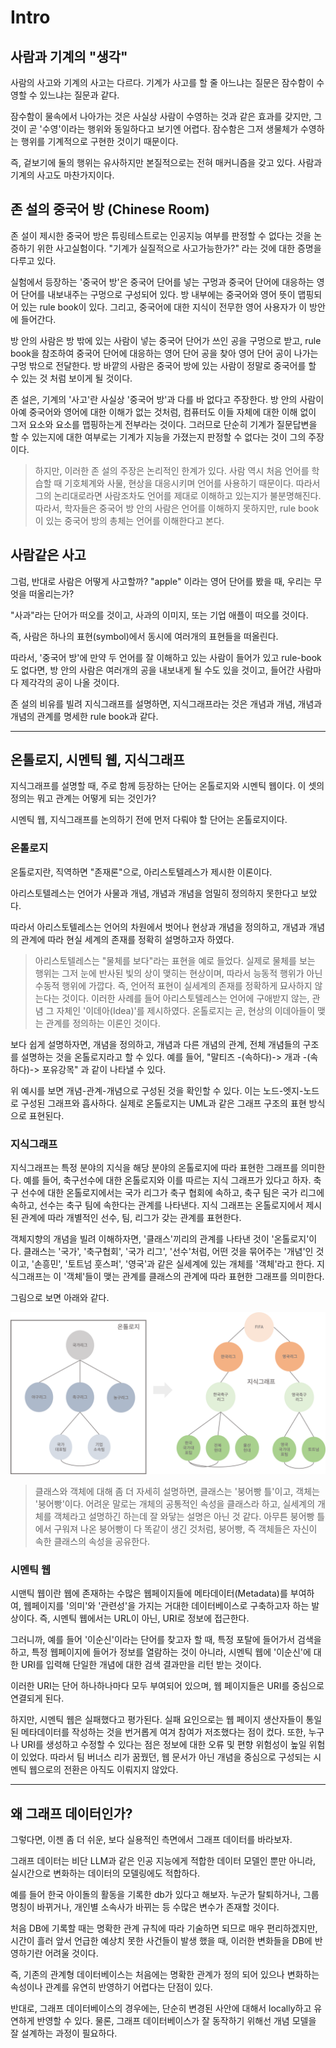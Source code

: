 <head>
<!-- Google tag (gtag.js) -->

<script async src="https://www.googletagmanager.com/gtag/js?id=G-VYQYCC9ZZS"></script>
<script>
  window.dataLayer = window.dataLayer || [];
  function gtag(){dataLayer.push(arguments);}
  gtag('js', new Date());

  gtag('config', 'G-VYQYCC9ZZS');
</script>
</head>

# Intro

## 사람과 기계의 "생각"

사람의 사고와 기계의 사고는 다르다. 기계가 사고를 할 줄 아느냐는 질문은 잠수함이 수영할 수 있느냐는 질문과 같다.

잠수함이 물속에서 나아가는 것은 사실상 사람이 수영하는 것과 같은 효과를 갖지만, 그것이 곧 '수영'이라는 행위와 동일하다고 보기엔 어렵다. 잠수함은 그저 생물체가 수영하는 행위를 기계적으로 구현한 것이기 때문이다.

즉, 겉보기에 둘의 행위는 유사하지만 본질적으로는 전혀 매커니즘을 갖고 있다. 사람과 기계의 사고도 마찬가지이다.


## 존 설의 중국어 방 (Chinese Room)

존 설이 제시한 중국어 방은 튜링테스트로는 인공지능 여부를 판정할 수 없다는 것을 논증하기 위한 사고실험이다. "기계가 실질적으로 사고가능한가?" 라는 것에 대한 증명을 다루고 있다.

실험에서 등장하는 '중국어 방'은 중국어 단어를 넣는 구멍과 중국어 단어에 대응하는 영어 단어를 내보내주는 구멍으로 구성되어 있다. 방 내부에는 중국어와 영어 뜻이 맵핑되어 있는 rule book이 있다. 그리고, 중국어에 대한 지식이 전무한 영어 사용자가 이 방안에 들어간다.

방 안의 사람은 방 밖에 있는 사람이 넣는 중국어 단어가 쓰인 공을 구멍으로 받고, rule book을 참조하여 중국어 단어에 대응하는 영어 단어 공을 찾아 영어 단어 공이 나가는 구멍 밖으로 전달한다. 방 바깥의 사람은 중국어 방에 있는 사람이 정말로 중국어를 할 수 있는 것 처럼 보이게 될 것이다. 

존 설은, 기계의 '사고'란 사실상 '중국어 방'과 다를 바 없다고 주장한다. 방 안의 사람이 아예 중국어와 영어에 대한 이해가 없는 것처럼, 컴퓨터도 이들 자체에 대한 이해 없이 그저 요소와 요소를 맵핑하는게 전부라는 것이다. 그러므로 단순히 기계가 질문답변을 할 수 있는지에 대한 여부로는 기계가 지능을 가졌는지 판정할 수 없다는 것이 그의 주장이다.

> 하지만, 이러한 존 설의 주장은 논리적인 한계가 있다. 사람 역시 처음 언어를 학습할 때 기호체계와 사물, 현상을 대응시키며 언어를 사용하기 때문이다. 따라서 그의 논리대로라면 사람조차도 언어를 제대로 이해하고 있는지가 불분명해진다. 따라서, 학자들은 중국어 방 안의 사람은 언어를 이해하지 못하지만, rule book이 있는 중국어 방의 총체는 언어를 이해한다고 본다.


## 사람같은 사고

그럼, 반대로 사람은 어떻게 사고할까? "apple" 이라는 영어 단어를 봤을 때, 우리는 무엇을 떠올리는가? 

"사과"라는 단어가 떠오를 것이고, 사과의 이미지, 또는 기업 애플이 떠오를 것이다. 

즉, 사람은 하나의 표현(symbol)에서 동시에 여러개의 표현들을 떠올린다. 

따라서, '중국어 방'에 만약 두 언어를 잘 이해하고 있는 사람이 들어가 있고 rule-book도 없다면, 방 안의 사람은 여러개의 공을 내보내게 될 수도 있을 것이고, 들어간 사람마다 제각각의 공이 나올 것이다.

존 설의 비유를 빌려 지식그래프를 설명하면, 지식그래프라는 것은 개념과 개념, 개념과 개념의 관계를 명세한 rule book과 같다.

---

## 온톨로지, 시멘틱 웹, 지식그래프

지식그래프를 설명할 때, 주로 함께 등장하는 단어는 온톨로지와 시멘틱 웹이다. 이 셋의 정의는 뭐고 관계는 어떻게 되는 것인가?

시멘틱 웹, 지식그래프를 논의하기 전에 먼저 다뤄야 할 단어는 온톨로지이다.


### 온톨로지

온톨로지란, 직역하면 "존재론"으로, 아리스토텔레스가 제시한 이론이다. 

아리스토텔레스는 언어가 사물과 개념, 개념과 개념을 엄밀히 정의하지 못한다고 보았다. 

따라서 아리스토텔레스는 언어의 차원에서 벗어나 현상과 개념을 정의하고, 개념과 개념의 관계에 따라 현실 세계의 존재를 정확히 설명하고자 하였다.

> 아리스토텔레스는 "물체를 보다"라는 표현을 예로 들었다. 실제로 물체를 보는 행위는 그저 눈에 반사된 빛의 상이 맺히는 현상이며, 따라서 능동적 행위가 아닌 수동적 행위에 가깝다. 즉, 언어적 표현이 실세계의 존재를 정확하게 묘사하지 않는다는 것이다.  이러한 사례를 들어 아리스토텔레스는 언어에 구애받지 않는, 관념 그 자체인 '이데아(Idea)'를 제시하였다. 온톨로지는 곧, 현상의 이데아들이 맺는 관계를 정의하는 이론인 것이다.

보다 쉽게 설명하자면, 개념을 정의하고, 개념과 다른 개념의 관계, 전체 개념들의 구조를 설명하는 것을 온톨로지라고 할 수 있다. 예를 들어, "말티즈 -(속하다)-> 개과 -(속하다)-> 포유강목" 과 같이 나타낼 수 있다. 

위 예시를 보면 개념-관계-개념으로 구성된 것을 확인할 수 있다. 이는 노드-엣지-노드로 구성된 그래프와 흡사하다. 실제로 온톨로지는 UML과 같은 그래프 구조의 표현 방식으로 표현된다.


### 지식그래프

지식그래프는 특정 분야의 지식을 해당 분야의 온톨로지에 따라 표현한 그래프를 의미한다. 예를 들어, 축구선수에 대한 온톨로지와 이를 따르는 지식 그래프가 있다고 하자. 축구 선수에 대한 온톨로지에서는 국가 리그가 축구 협회에 속하고, 축구 팀은 국가 리그에 속하고, 선수는 축구 팀에 속한다는 관계를 나타낸다. 지식 그래프는 온톨로지에서 제시된 관계에 따라 개별적인 선수, 팀, 리그가 갖는 관계를 표현한다. 

객체지향의 개념을 빌려 이해하자면, '클래스'끼리의 관계를 나타낸 것이 '온톨로지'이다. 클래스는 '국가', '축구협회', '국가 리그', '선수'처럼, 어떤 것을 묶어주는 '개념'인 것이고, '손흥민', '토트넘 훗스퍼', '영국'과 같은 실세계에 있는 개체를 '객체'라고 한다. 지식그래프는 이 '객체'들이 맺는 관계를 클래스의 관계에 따라 표현한 그래프를 의미한다.  

그림으로 보면 아래와 같다.

![img1](../../imgs/[kg101]ontol_kg.png)

> 클래스와 객체에 대해 좀 더 자세히 설명하면, 클래스는 '붕어빵 틀'이고, 객체는 '붕어빵'이다. 어려운 말로는 개체의 공통적인 속성을 클래스라 하고, 실세계의 개체를 객체라고 설명하긴 하는데 잘 와닿는 설명은 아닌 것 같다. 아무튼 붕어빵 틀에서 구워져 나온 붕어빵이 다 똑같이 생긴 것처럼, 붕어빵, 즉 객체들은 자신이 속한 클래스의 속성을 공유한다.

### 시멘틱 웹

시맨틱 웹이란 웹에 존재하는 수많은 웹페이지들에 메타데이터(Metadata)를 부여하여, 웹페이지를 '의미'와 '관련성'을 가지는 거대한 데이터베이스로 구축하고자 하는 발상이다. 즉, 시멘틱 웹에서는 URL이 아닌, URI로 정보에 접근한다. 

그러니까, 예를 들어 '이순신'이라는 단어를 찾고자 할 때, 특정 포탈에 들어가서 검색을 하고, 특정 웹페이지에 들어가 정보를 열람하는 것이 아니라, 시멘틱 웹에 '이순신'에 대한 URI를 입력해 단일한 개념에 대한 검색 결과만을 리턴 받는 것이다.

이러한 URI는 단어 하나하나마다 모두 부여되어 있으며, 웹 페이지들은 URI를 중심으로 연결되게 된다. 

하지만, 시멘틱 웹은 실패했다고 평가된다. 실패 요인으로는 웹 페이지 생산자들이 통일된 메타데이터를 작성하는 것을 번거롭게 여겨 참여가 저조했다는 점이 컸다. 또한, 누구나 URI를 생성하고 수정할 수 있다는 점은 정보에 대한 오류 및 편향 위험성이 높일 위험이 있었다. 따라서 팀 버너스 리가 꿈꿨던, 웹 문서가 아닌 개념을 중심으로 구성되는 시멘틱 웹으로의 전환은 아직도 이뤄지지 않았다.

---

##  왜 그래프 데이터인가?

그렇다면, 이젠 좀 더 쉬운, 보다 실용적인 측면에서 그래프 데이터를 바라보자. 

그래프 데이터는 비단 LLM과 같은 인공 지능에게 적합한 데이터 모델인 뿐만 아니라, 실시간으로 변화하는 데이터의 모델링에도 적합하다.

예를 들어 한국 아이돌의 활동을 기록한 db가 있다고 해보자. 누군가 탈퇴하거나, 그룹명칭이 바뀌거나, 개인별 소속사가 바뀌는 등 수많은 변수가 존재할 것이다.

처음 DB에 기록할 때는 명확한 관계 규칙에 따라 기술하면 되므로 매우 편리하겠지만, 시간이 흘러 앞서 언급한 예상치 못한 사건들이 발생 했을 때, 이러한 변화들을 DB에 반영하기란 어려울 것이다.

즉, 기존의 관계형 데이터베이스는 처음에는 명확한 관계가 정의 되어 있으나 변화하는 속성이나 관계를 유연히 반영하기 어렵다는 단점이 있다.

반대로, 그래프 데이터베이스의 경우에는, 단순히 변경된 사안에 대해서 locally하고 유연하게 반영할 수 있다. 물론, 그래프 데이터베이스가 잘 동작하기 위해선 개념 모델을 잘 설계하는 과정이 필요하다.





